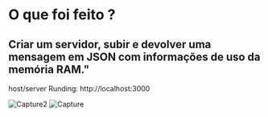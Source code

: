 # O que foi feito ?

## Criar um servidor, subir e devolver uma mensagem em JSON com informações de uso da memória RAM."

host/server
Runding: http://localhost:3000

![Capture2](https://user-images.githubusercontent.com/58946493/137984169-2778d910-341e-4054-857b-dc042e338796.PNG)
![Capture](https://user-images.githubusercontent.com/58946493/137984167-26e9c2c5-d0e6-49e2-94d9-05859022b08f.PNG)




